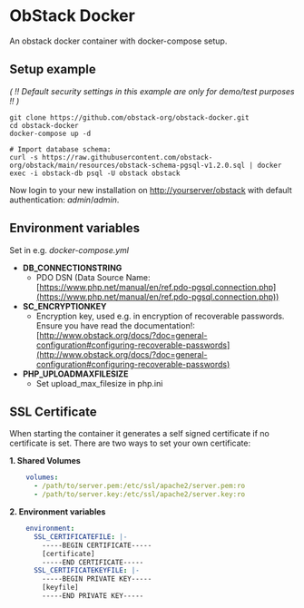 # ObStack Docker

An obstack docker container with docker-compose setup.

## Setup example

_( !! Default security settings in this example are only for demo/test purposes !! )_

```
git clone https://github.com/obstack-org/obstack-docker.git
cd obstack-docker
docker-compose up -d

# Import database schema:
curl -s https://raw.githubusercontent.com/obstack-org/obstack/main/resources/obstack-schema-pgsql-v1.2.0.sql | docker exec -i obstack-db psql -U obstack obstack
```

Now login to your new installation on [http://yourserver/obstack](http://yourserver/obstack) with default authentication: _admin_/_admin_.

## Environment variables

Set in e.g. *docker-compose.yml*

* **DB_CONNECTIONSTRING**
	* PDO DSN (Data Source Name: [https://www.php.net/manual/en/ref.pdo-pgsql.connection.php](https://www.php.net/manual/en/ref.pdo-pgsql.connection.php))
* **SC_ENCRYPTIONKEY**
	* Encryption key, used e.g. in encryption of recoverable passwords. Ensure you have read the documentation!: [http://www.obstack.org/docs/?doc=general-configuration#configuring-recoverable-passwords](http://www.obstack.org/docs/?doc=general-configuration#configuring-recoverable-passwords)
* **PHP_UPLOADMAXFILESIZE**
  * Set upload_max_filesize in php.ini

## SSL Certificate

When starting the container it generates a self signed certificate if no certificate is set. There are two ways to set your own certificate:

**1. Shared Volumes**

```yaml
    volumes:
      - /path/to/server.pem:/etc/ssl/apache2/server.pem:ro
      - /path/to/server.key:/etc/ssl/apache2/server.key:ro
```

**2. Environment variables**

```yaml
    environment:
      SSL_CERTIFICATEFILE: |-
        -----BEGIN CERTIFICATE-----
        [certificate]
        -----END CERTIFICATE-----
      SSL_CERTIFICATEKEYFILE: |-
        -----BEGIN PRIVATE KEY-----
        [keyfile]
        -----END PRIVATE KEY-----
```
